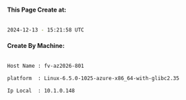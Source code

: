 
   
#### This Page Create at:

```bash

2024-12-13 - 15:21:58 UTC

```

#### Create By Machine:

```bash

Host Name : fv-az2026-801

platform  : Linux-6.5.0-1025-azure-x86_64-with-glibc2.35

Ip Local  : 10.1.0.148

```

